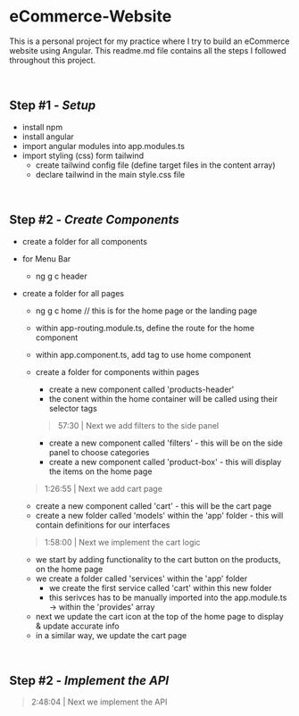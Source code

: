 # **eCommerce-Website**

This is a personal project for my practice where I try to build an eCommerce website using Angular. This readme.md file contains all the steps I followed throughout this project.

<br>

## Step #1 - *Setup*
- install npm
- install angular
- import angular modules into app.modules.ts
- import styling (css) form tailwind
    - create tailwind config file (define target files in the content array)
    - declare tailwind in the main style.css file

<br>

## Step #2 - *Create Components*
- create a folder for all components
- for Menu Bar
    - ng g c header
- create a folder for all pages
    - ng g c home // this is for the home page or the landing page
    - within app-routing.module.ts, define the route for the home component
    - within app.component.ts, add <router-outlet> tag to use home component
    - create a folder for components within pages
        - create a new component called 'products-header'
        - the conent within the home container will be called using their selector tags

        > 57:30 | Next we add filters to the side panel

        - create a new component called 'filters' - this will be on the side panel to choose categories
        - create a new component called 'product-box' - this will display the items on the home page

    > 1:26:55 | Next we add cart page

    - create a new component called 'cart' - this will be the cart page
    - create a new folder called 'models' within the 'app' folder - this will contain definitions for our interfaces

    > 1:58:00 | Next we implement the cart logic

    - we start by adding functionality to the cart button on the products, on the home page
    - we create a folder called 'services' within the 'app' folder
        - we create the first service called 'cart' within this new folder
        - this serivces has to be manually imported into the app.module.ts -> within the 'provides' array
    - next we update the cart icon at the top of the home page to display & update accurate info
    - in a similar way, we update the cart page

<br>

## Step #2 - *Implement the API*
> 2:48:04 | Next we implement the API
